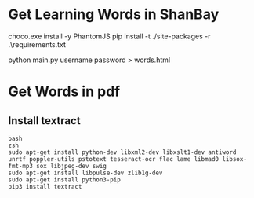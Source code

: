# Get Learning Words in ShanBay
choco.exe install -y PhantomJS
pip install  -t ./site-packages -r .\requirements.txt

python main.py username password > words.html


# Get Words in pdf
## Install textract
```
bash
zsh
sudo apt-get install python-dev libxml2-dev libxslt1-dev antiword unrtf poppler-utils pstotext tesseract-ocr flac lame libmad0 libsox-fmt-mp3 sox libjpeg-dev swig
sudo apt-get install libpulse-dev zlib1g-dev
sudo apt-get install python3-pip
pip3 install textract
```